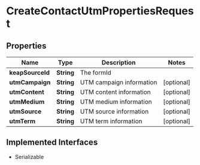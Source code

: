 

# CreateContactUtmPropertiesRequest


## Properties

| Name | Type | Description | Notes |
|------------ | ------------- | ------------- | -------------|
|**keapSourceId** | **String** | The formId |  |
|**utmCampaign** | **String** | UTM campaign information |  [optional] |
|**utmContent** | **String** | UTM content information |  [optional] |
|**utmMedium** | **String** | UTM medium information |  [optional] |
|**utmSource** | **String** | UTM source information |  [optional] |
|**utmTerm** | **String** | UTM term information |  [optional] |


## Implemented Interfaces

* Serializable

